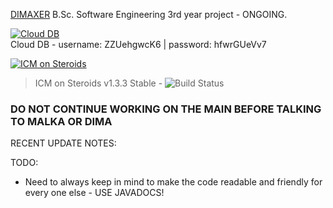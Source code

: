 <a href="https://github.com/DIMAXER">DIMAXER</a>
B.Sc. Software Engineering 3rd year project - ONGOING.

<a href="https://remotemysql.com/phpmyadmin/index.php?db=ZZUehgwcK6"><img src="https://cdn2.iconfinder.com/data/icons/cloud-technology-27/64/Upload-Cloud-128.png" title="Cloud DB" alt="Cloud DB"></a>\
Cloud DB - username: ZZUehgwcK6 | password: hfwrGUeVv7

<a href="https://github.com/RazMalka"><img src="https://stickershop.line-scdn.net/stickershop/v1/product/5951468/LINEStorePC/main.png;compress=true" title="ICM on Steroids" alt="ICM on Steroids"></a>
> ICM on Steroids v1.3.3 Stable - 
![Build Status](http://img.shields.io/travis/badges/badgerbadgerbadger.svg?style=flat-square)

### DO NOT CONTINUE WORKING ON THE MAIN BEFORE TALKING TO MALKA OR DIMA ###
RECENT UPDATE NOTES:

TODO:
-  Need to always keep in mind to make the code readable and friendly for every one else - USE JAVADOCS!
